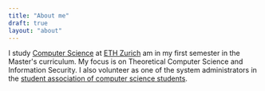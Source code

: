 ```yaml
---
title: "About me"
draft: true
layout: "about"
---
```


I study [Computer Science](https://inf.ethz.ch) at [ETH Zurich](https://ethz.ch)
am in my first semester in the Master's curriculum. My focus is on Theoretical
Computer Science and Information Security. I also volunteer as one of the system
administrators in the [student association of computer science
students](https://vis.ethz.ch).
